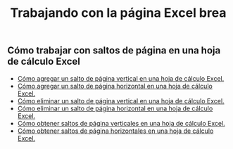 ﻿---
title: Trabajando con la página Excel brea
second_title: Documen
linktitle: Salto de página
type: docs
url: /es/working-with-pagebreaks/
aliases: [/working-with-pagebreaks/]
keywords: Get, add, delete, and update page break in an Excel worksheet
description: Aspose.Cells Cloud REST API permite obtener, añadir, eliminar y actualizar saltos de página en una hoja de cálculo Excel. El SDK admite varios lenguajes de desarrollo, como Android, C#, Go, Java, NodeJS, Perl, PHP, Python, Ruby y Swift.
weight: 100
kwords: Excel, Office Nube, REST API, Hoja de cálculo, PDF, CSV, Json, Markdown, Saltos de página
---
## Cómo trabajar con saltos de página en una hoja de cálculo Excel

- [Cómo agregar un salto de página vertical en una hoja de cálculo Excel.](/cells/es/page-breaks/add-vertical-page-break/)
- [Cómo agregar un salto de página horizontal en una hoja de cálculo Excel.](/cells/es/page-breaks/add-horizontal-page-break/)
- [Cómo eliminar un salto de página vertical en una hoja de cálculo Excel.](/cells/es/page-breaks/delete-vertical-page-break/)
- [Cómo eliminar un salto de página horizontal en una hoja de cálculo Excel.](/cells/es/page-breaks/delete-vertical-page-break/)
- [Cómo obtener saltos de página verticales en una hoja de cálculo Excel.](/cells/es/page-breaks/get-vertical-page-breaks/)
- [Cómo obtener saltos de página horizontales en una hoja de cálculo Excel.](/cells/es/page-breaks/get-vertical-page-breaks/)
